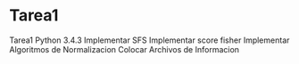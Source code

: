 # Tarea1
Tarea1
Python 3.4.3
Implementar SFS
Implementar score fisher
Implementar Algoritmos de Normalizacion
Colocar Archivos de Informacion
